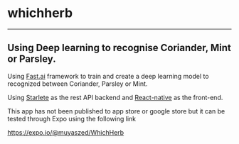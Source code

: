 # whichherb
----

## Using Deep learning to recognise Coriander, Mint or Parsley.

Using [Fast.ai](https://docs.fast.ai/index.html) framework to train and create a deep learning model to recognized between Coriander, Parsley or Mint.

Using [Starlete](https://www.starlette.io/) as the rest API backend and [React-native](https://facebook.github.io/react-native/) as the front-end.

This app has not been published to app store or google store but it can be tested through Expo using the following link

https://expo.io/@muyaszed/WhichHerb

